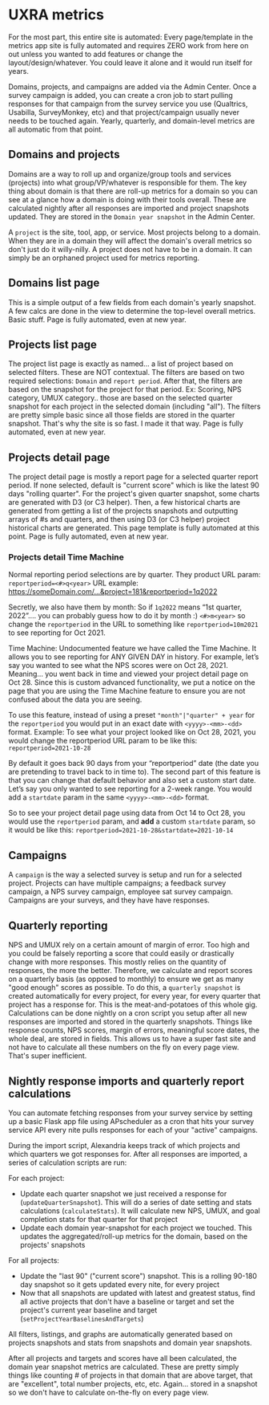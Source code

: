 # UXRA metrics

For the most part, this entire site is automated: Every page/template in the metrics app site is fully automated and requires ZERO work from here on out unless you wanted to add features or change the layout/design/whatever. You could leave it alone and it would run itself for years.

Domains, projects, and campaigns are added via the Admin Center. Once a survey campaign is added, you can create a cron job to start pulling responses for that campaign from the survey service you use (Qualtrics, Usabilla, SurveyMonkey, etc) and that project/campaign usually never needs to be touched again. Yearly, quarterly, and domain-level metrics are all automatic from that point.

## Domains and projects
Domains are a way to roll up and organize/group tools and services (projects) into what group/VP/whatever is responsible for them. The key thing about domain is that there are roll-up metrics for a domain so you can see at a glance how a domain is doing with their tools overall. These are calculated nightly after all responses are imported and project snapshots updated. They are stored in the `Domain year snapshot` in the Admin Center.

A `project` is the site, tool, app, or service. Most projects belong to a domain. When they are in a domain they will affect the domain's overall metrics so don't just do it willy-nilly. A project does not have to be in a domain. It can simply be an orphaned project used for metrics reporting.

## Domains list page
This is a simple output of a few fields from each domain's yearly snapshot. A few calcs are done in the view to determine the top-level overall metrics. Basic stuff. Page is fully automated, even at new year.

## Projects list page
The project list page is exactly as named... a list of project based on selected filters. These are NOT contextual. The filters are based on two required selections: `Domain` and `report period`. After that, the filters are based on the snapshot for the project for that period. Ex: Scoring, NPS category, UMUX category.. those are based on the selected quarter snapshot for each project in the selected domain (including "all"). The filters are pretty simple basic since all those fields are stored in the quarter snapshot. That's why the site is so fast. I made it that way. Page is fully automated, even at new year.

## Projects detail page
The project detail page is mostly a report page for a selected quarter report period. If none selected, default is "current score" which is like the latest 90 days "rolling quarter". For the project's given quarter snapshot, some charts are generated with D3 (or C3 helper). Then, a few historical charts are generated from getting a list of the projects snapshots and outputting arrays of #s and quarters, and then using D3 (or C3 helper) project historical charts are generated. This page template is fully automated at this point. Page is fully automated, even at new year.

### Projects detail Time Machine
Normal reporting period selections are by quarter. They product URL param: `reportperiod=<#>q<year>`
URL example: https://someDomain.com/...&project=181&reportperiod=1q2022

Secretly, we also have them by month:
So if `1q2022` means “1st quarter, 2022”…. you can probably guess how to do it by month :)  `<#>m<year>` so change the `reportperiod` in the URL to something like `reportperiod=10m2021` to see reporting for Oct 2021.

Time Machine:
Undocumented feature we have called the Time Machine. It allows you to see reporting for ANY GIVEN DAY in history. For example, let’s say you wanted to see what the NPS scores were on Oct 28, 2021. Meaning… you went back in time and viewed your project detail page on Oct 28. Since this is custom advanced functionality, we put a notice on the page that you are using the Time Machine feature to ensure you are not confused about the data you are seeing.  

To use this feature, instead of using a preset `"month"|"quarter" + year` for the `reportperiod` you would put in an exact date with `<yyyy>-<mm>-<dd>` format.
Example: To see what your project looked like on Oct 28, 2021, you would change the reportperiod URL param to be like this: `reportperiod=2021-10-28`

By default it goes back 90 days from your “reportperiod” date (the date you are pretending to travel back to in time to). 
The second part of this feature is that you can change that default behavior and also set a custom start date. Let’s say you only wanted to see reporting for a 2-week range. You would add a `startdate` param in the same  `<yyyy>-<mm>-<dd>` format. 

So to see your project detail page using data from Oct 14 to Oct 28, you would use the `reportperiod` param, and **add** a custom `startdate` param, so it would be like this: `reportperiod=2021-10-28&startdate=2021-10-14`


## Campaigns
A `campaign` is the way a selected survey is setup and run for a selected project. Projects can have multiple campaigns; a feedback survey campaign, a NPS survey campaign, employee sat survey campaign. Campaigns are your surveys, and they have have responses.

## Quarterly reporting
NPS and UMUX rely on a certain amount of margin of error. Too high and you could be falsely reporting a score that could easily or drastically change with more responses. This mostly relies on the quantity of responses, the more the better. Therefore, we calculate and report scores on a quarterly basis (as opposed to monthly) to ensure we get as many "good enough" scores as possible. To do this, a `quarterly snapshot` is created automatically for every project, for every year, for every quarter that project has a response for. This is the meat-and-potatoes of this whole gig. Calculations can be done nightly on a cron script you setup after all new responses are imported and stored in the quarterly snapshots. Things like response counts, NPS scores, margin of errors, meaningful score dates, the whole deal, are stored in fields. This allows us to have a super fast site and not have to calculate all these numbers on the fly on every page view. That's super inefficient.

## Nightly response imports and quarterly report calculations
You can automate fetching responses from your survey service by setting up a basic Flask app file using APscheduler as a cron that hits your survey service API every nite pulls responses for each of your "active" campaigns.

During the import script, Alexandria keeps track of which projects and which quarters we got responses for. After all responses are imported, a series of calculation scripts are run:

For each project:
 - Update each quarter snapshot we just received a response for (`updateQuarterSnapshot`). This will do a series of date setting and stats calculations (`calculateStats`). It will calculate new NPS, UMUX, and goal completion stats for that quarter for that project
 - Update each domain year-snapshot for each project we touched. This updates the aggregated/roll-up metrics for the domain, based on the projects' snapshots
 
For all projects:
 - Update the "last 90" ("current score") snapshot. This is a rolling 90-180 day snapshot so it gets updated every nite, for every project
 - Now that all snapshots are updated with latest and greatest status, find all active projects that don't have a baseline or target and set the project's current year baseline and target (`setProjectYearBaselinesAndTargets`)
 
 All filters, listings, and graphs are automatically generated based on projects snapshots and stats from snapshots and domain year snapshots. 
 
 After all projects and targets and scores have all been calculated, the domain year snapshot metrics are calculated. These are pretty simply things like counting # of projects in that domain that are above target, that are "excellent", total number projects, etc, etc. Again... stored in a snapshot so we don't have to calculate on-the-fly on every page view.
 
